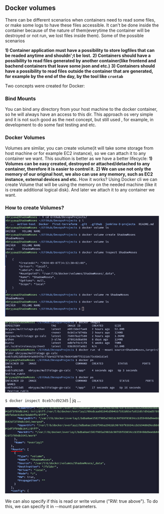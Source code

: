 ## Docker volumes

There can be different scenarios when containers need to read some files, or make some logs to have these files accessible. It can't be done inside the container because of the nature of them(everytime the container will be destroyed or not run, we lost files inside them).
Some of the possible scenarios

**1) Container application must have a possibility to store logfiles that can be readed anytime and shouldn';t be lost.**
**2) Containers should have a possibility to read files generated by another container(like frontend and bachend containers that leave some json and etc.)**
**3) Containers should have a possibility to read files outside the container that are generated, for example by the end of the day, by the tool like `crontab`**

Two concepts were created for Docker:
### Bind Mounts
You can bind any directory from your host machine to the docker container, so he will always have an access to this dir. This approach os very simple and it is not such good as the next concept, but still used , for example, in development to do some fast testing and etc.
### Docker Volumes

Volumes are similar, you can create volume(it will take some storage from host machine or for example EC2 instance), so we can attach it to any container we want. This soultion is better as we have a better lifecycle:
**1) Volumes can be easy created, destroyed or attached/detached to any container, therefore it is easier to control it.**
**2) We can use not only the memory of our original host, we also can use any memory, such as EC2 instance, external devices and etc.**
How it works? Using Docker cli we can create Volume that will be using the memory on the needed machine (like it is create additional logical disk). And later we attach it to any container we want.

### How to create Volumes?

![](https://github.com/Briez-b/DevOpsNotes/blob/main/Attachments/Pasted%20image%2020240907141526.png)

![](https://github.com/Briez-b/DevOpsNotes/blob/main/Attachments/Pasted%20image%2020240907143239.png)

`$ docker inspect 8ceb7cd923d5` | jq
...

![](https://github.com/Briez-b/DevOpsNotes/blob/main/Attachments/Pasted%20image%2020240907143345.png)

We can also specify if this is read or write volume ("RW: true above"). To do this, we can specify it in --mount parameters.
